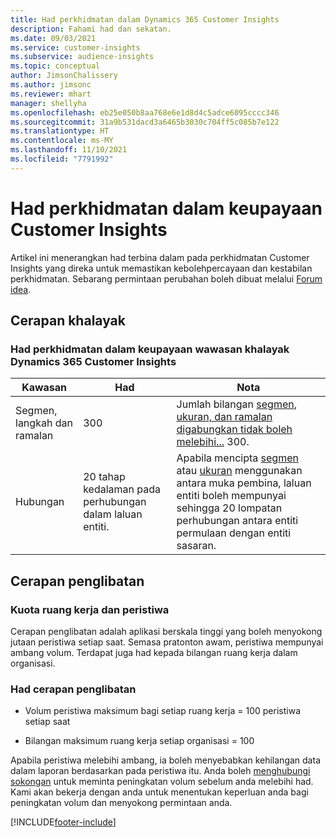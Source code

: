 ```yaml
---
title: Had perkhidmatan dalam Dynamics 365 Customer Insights
description: Fahami had dan sekatan.
ms.date: 09/03/2021
ms.service: customer-insights
ms.subservice: audience-insights
ms.topic: conceptual
author: JimsonChalissery
ms.author: jimsonc
ms.reviewer: mhart
manager: shellyha
ms.openlocfilehash: eb25e050b8aa768e6e1d8d4c5adce6095cccc346
ms.sourcegitcommit: 31a9b531dacd3a6465b3030c704ff5c085b7e122
ms.translationtype: HT
ms.contentlocale: ms-MY
ms.lasthandoff: 11/10/2021
ms.locfileid: "7791992"
---
```

# <a name="service-limits-in-customer-insights-capabilities"></a>Had perkhidmatan dalam keupayaan Customer Insights

Artikel ini menerangkan had terbina dalam pada perkhidmatan Customer Insights yang direka untuk memastikan kebolehpercayaan dan kestabilan perkhidmatan. Sebarang permintaan perubahan boleh dibuat melalui [Forum idea](https://go.microsoft.com/fwlink/?linkid=2074172). 

## <a name="audience-insights"></a>Cerapan khalayak

### <a name="service-limits-in-dynamics-365-customer-insights-audience-insights-capability"></a>Had perkhidmatan dalam keupayaan wawasan khalayak Dynamics 365 Customer Insights

| Kawasan  | Had  | Nota |
|-------------|---------------------------------------------------------------------|---------------------------------------------------------------------|
| Segmen, langkah dan ramalan | 300  | Jumlah bilangan [segmen](audience-insights/segments.md), [ukuran, dan ramalan digabungkan tidak boleh melebihi](audience-insights/measures.md)[...](audience-insights/predictions.md) 300.  |
| Hubungan | 20 tahap kedalaman pada perhubungan dalam laluan entiti. | Apabila mencipta [segmen](audience-insights/segments.md) atau [ukuran](audience-insights/measures.md) menggunakan antara muka pembina, laluan entiti boleh mempunyai sehingga 20 lompatan perhubungan antara entiti permulaan dengan entiti sasaran.  |


## <a name="engagement-insights"></a>Cerapan penglibatan

### <a name="workspace-and-event-quotas"></a>Kuota ruang kerja dan peristiwa

Cerapan penglibatan adalah aplikasi berskala tinggi yang boleh menyokong jutaan peristiwa setiap saat. Semasa pratonton awam, peristiwa mempunyai ambang volum. Terdapat juga had kepada bilangan ruang kerja dalam organisasi.

### <a name="engagement-insights-limits"></a>Had cerapan penglibatan

- Volum peristiwa maksimum bagi setiap ruang kerja = 100 peristiwa setiap saat

- Bilangan maksimum ruang kerja setiap organisasi = 100

Apabila peristiwa melebihi ambang, ia boleh menyebabkan kehilangan data dalam laporan berdasarkan pada peristiwa itu. Anda boleh [menghubungi sokongan](https://go.microsoft.com/fwlink/?linkid=2145734) untuk meminta peningkatan volum sebelum anda melebihi had. Kami akan bekerja dengan anda untuk menentukan keperluan anda bagi peningkatan volum dan menyokong permintaan anda.


[!INCLUDE[footer-include](includes/footer-banner.md)]
